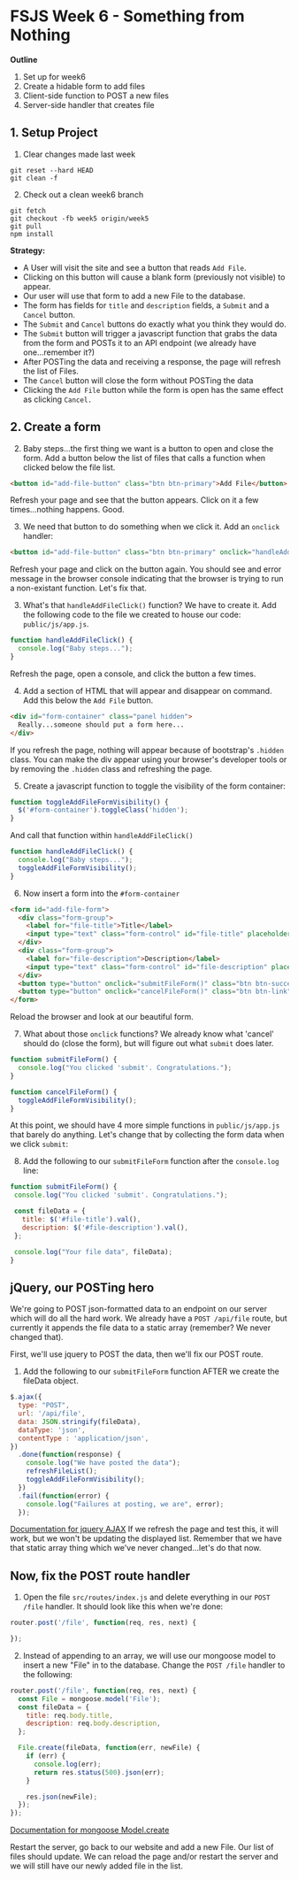 # FSJS Week 6 - Something from Nothing

**Outline**

1. Set up for week6
2. Create a hidable form to add files
4. Client-side function to POST a new files
5. Server-side handler that creates file


## 1. Setup Project
1. Clear changes made last week
```
git reset --hard HEAD
git clean -f
```

2. Check out a clean week6 branch
```
git fetch
git checkout -fb week5 origin/week5
git pull
npm install
```

**Strategy:** 
* A User will visit the site and see a button that reads `Add File`.  
* Clicking on this button will cause a blank form (previously not visible) to appear.  
* Our user will use that form to add a new File to the database.  
* The form has fields for `title` and `description` fields, a `Submit` and a `Cancel` button.  
* The `Submit` and `Cancel` buttons do exactly what you think they would do.  
 * The `Submit` button will trigger a javascript function that grabs the data from the form and POSTs it to an API endpoint (we already have one...remember it?)
 * After POSTing the data and receiving a response, the page will refresh the list of Files.
 * The `Cancel` button will close the form without POSTing the data
* Clicking the `Add File` button while the form is open has the same effect as clicking `Cancel.`

## 2. Create a form


2. Baby steps...the first thing we want is a button to open and close the form.  Add a button below the list of files that calls a function when clicked below the file list.
  ```html
  <button id="add-file-button" class="btn btn-primary">Add File</button>
  ```
Refresh your page and see that the button appears.  Click on it a few times...nothing happens.  Good.

  
3. We need that button to do something when we click it.  Add an `onclick` handler:
  ```html
  <button id="add-file-button" class="btn btn-primary" onclick="handleAddFileClick()">Add File</button>
  ```
Refresh your page and click on the button again. You should see and error message in the browser console indicating that the browser is trying to run a non-existant function.  Let's fix that.

3.  What's that `handleAddFileClick()` function? We have to create it.  Add the following code to the file we created to house our code: `public/js/app.js`.
  ```javascript
  function handleAddFileClick() {
    console.log("Baby steps...");
  }
  ```
  Refresh the page, open a console, and click the button a few times.

4. Add a section of HTML that will appear and disappear on command.  Add this below the `Add File` button.
  ```html
  <div id="form-container" class="panel hidden">
    Really...someone should put a form here...
  </div>
  ```
  If you refresh the page, nothing will appear because of bootstrap's `.hidden` class. You can make the div appear using your browser's developer tools or by removing the `.hidden` class and refreshing the page. 

5. Create a javascript function to toggle the visibility of the form container:
  ```javascript
  function toggleAddFileFormVisibility() {
    $('#form-container').toggleClass('hidden');
  }
  ```

  And call that function within `handleAddFileClick()`
  ```javascript
  function handleAddFileClick() {
    console.log("Baby steps...");
    toggleAddFileFormVisibility();
  }
  ```

6. Now insert a form into the `#form-container`
  ```html
  <form id="add-file-form">
    <div class="form-group">
      <label for="file-title">Title</label>
      <input type="text" class="form-control" id="file-title" placeholder="Title">
    </div>
    <div class="form-group">
      <label for="file-description">Description</label>
      <input type="text" class="form-control" id="file-description" placeholder="Description">
    </div>
    <button type="button" onclick="submitFileForm()" class="btn btn-success">Submit</button>
    <button type="button" onclick="cancelFileForm()" class="btn btn-link">cancel</button>
  </form>
  ```
  Reload the browser and look at our beautiful form.  

7. What about those `onclick` functions?  We already know what 'cancel' should do (close the form), but will figure out what `submit` does later.
  ```javascript
  function submitFileForm() {
    console.log("You clicked 'submit'. Congratulations.");
  }

  function cancelFileForm() {
    toggleAddFileFormVisibility();
  }
  ```

  At this point, we should have 4 more simple functions in `public/js/app.js` that barely do anything. Let's change that by collecting the form data when we click `submit`:

8. Add the following to our `submitFileForm` function after the `console.log` line:
  ```javascript
 function submitFileForm() {
   console.log("You clicked 'submit'. Congratulations.");

   const fileData = {
     title: $('#file-title').val(),
     description: $('#file-description').val(),
   };

   console.log("Your file data", fileData);
 }
 ```

## jQuery, our POSTing hero

We're going to POST json-formatted data to an endpoint on our server which will do all the hard work.  We already have a `POST /api/file` route, but currently it appends the file data to a static array (remember?  We never changed that).

First, we'll use jquery to POST the data, then we'll fix our POST route.

1. Add the following to our `submitFileForm` function AFTER we create the fileData object.
  ```javascript
  $.ajax({
    type: "POST",
    url: '/api/file',
    data: JSON.stringify(fileData),
    dataType: 'json',
    contentType : 'application/json',
  })
    .done(function(response) {
      console.log("We have posted the data");
      refreshFileList();
      toggleAddFileFormVisibility();
    })
    .fail(function(error) {
      console.log("Failures at posting, we are", error);
    });
  ```
  [Documentation for jquery AJAX](https://api.jquery.com/jquery.ajax/)
  If we refresh the page and test this, it will work, but we won't be updating the displayed list. Remember that we have that static array thing which we've never changed...let's do that now.


## Now, fix the POST route handler

1. Open the file `src/routes/index.js` and delete everything in our `POST /file` handler.  It should look like this when we're done:
  ```javascript
  router.post('/file', function(req, res, next) {

  });
  ```

2. Instead of appending to an array, we will use our mongoose model to insert a new "File" in to the database.  Change the `POST /file` handler to the following:
  ```javascript
  router.post('/file', function(req, res, next) {
    const File = mongoose.model('File');
    const fileData = {
      title: req.body.title,
      description: req.body.description,
    };

    File.create(fileData, function(err, newFile) {
      if (err) {
        console.log(err);
        return res.status(500).json(err);
      }

      res.json(newFile);
    });
  });
  ```
  [Documentation for mongoose Model.create](http://mongoosejs.com/docs/api.html#model_Model.create)

  Restart the server, go back to our website and add a new File.  Our list of files should update.  We can reload the page and/or restart the server and we will still have our newly added file in the list.